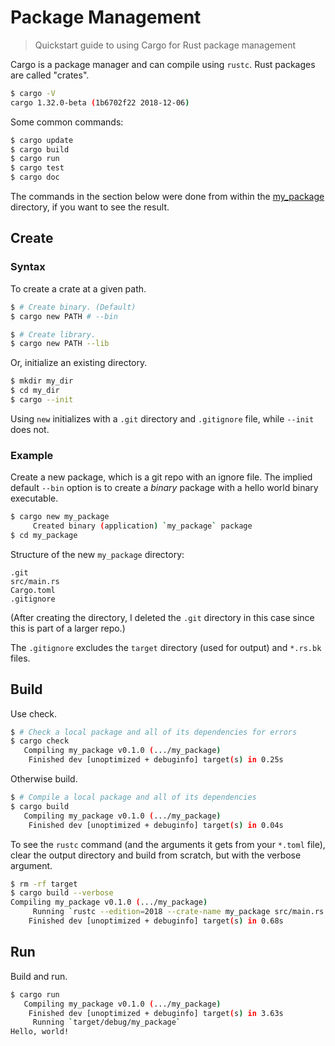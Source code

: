 # Package Management
> Quickstart guide to using Cargo for Rust package management

Cargo is a package manager and can compile using `rustc`. Rust packages are called "crates".

```bash
$ cargo -V
cargo 1.32.0-beta (1b6702f22 2018-12-06)
```


Some common commands:

```bash
$ cargo update
$ cargo build
$ cargo run
$ cargo test
$ cargo doc
```


The commands in the section below were done from within the [my_package](my_package/) directory, if you want to see the result.


## Create

### Syntax

To create a crate at a given path.

```bash
$ # Create binary. (Default)
$ cargo new PATH # --bin

$ # Create library.
$ cargo new PATH --lib
```

Or, initialize an existing directory.

```bash
$ mkdir my_dir
$ cd my_dir
$ cargo --init
```

Using `new` initializes with a `.git` directory and `.gitignore` file, while `--init` does not.

### Example

Create a new package, which is a git repo with an ignore file. The implied default `--bin` option is to create a _binary_ package with a hello world binary executable.

```bash
$ cargo new my_package
     Created binary (application) `my_package` package
$ cd my_package
```

Structure of the new `my_package` directory:

```
.git
src/main.rs
Cargo.toml
.gitignore
```

(After creating the directory, I deleted the `.git` directory in this case since this is part of a larger repo.)

The `.gitignore` excludes the `target` directory (used for output) and `*.rs.bk` files.


## Build

Use check.

```bash
$ # Check a local package and all of its dependencies for errors
$ cargo check
   Compiling my_package v0.1.0 (.../my_package)
    Finished dev [unoptimized + debuginfo] target(s) in 0.25s
```

Otherwise build.

```bash
$ # Compile a local package and all of its dependencies
$ cargo build
   Compiling my_package v0.1.0 (.../my_package)
    Finished dev [unoptimized + debuginfo] target(s) in 0.04s
```

To see the `rustc` command (and the arguments it gets from your `*.toml` file), clear the output directory and build from scratch, but with the verbose argument.

```bash
$ rm -rf target
$ cargo build --verbose
Compiling my_package v0.1.0 (.../my_package)
     Running `rustc --edition=2018 --crate-name my_package src/main.rs ... ...`
    Finished dev [unoptimized + debuginfo] target(s) in 0.68s
```


## Run

Build and run.

```bash
$ cargo run
   Compiling my_package v0.1.0 (.../my_package)
    Finished dev [unoptimized + debuginfo] target(s) in 3.63s
     Running `target/debug/my_package`
Hello, world!
```
